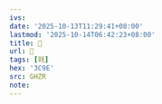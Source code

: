 ```yaml
---
ivs:
date: '2025-10-13T11:29:41+08:00'
lastmod: '2025-10-14T06:42:23+08:00'
title: 󰢨
url: 󰢨
tags: [㲞]
hex: '3C9E'
src: GHZR
note:
---
```


